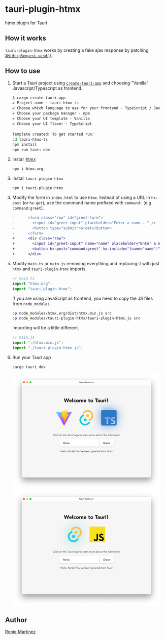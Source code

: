 # tauri-plugin-htmx

htmx plugin for Tauri

## How it works

`tauri-plugin-htmx` works by creating a fake ajax response by patching [`XMLHttpRequest.send()`](https://developer.mozilla.org/en-US/docs/Web/API/XMLHttpRequest/send).

## How to use

1. Start a Tauri project using [`create-tauri-app`](https://tauri.app/v1/guides/getting-started/setup/) and choosing "Vanilla" Javascript/Typescript as frontend.
    ```bash
   $ cargo create-tauri-app                                                  
    ✔ Project name · tauri-htmx-ts
    ✔ Choose which language to use for your frontend · TypeScript / JavaScript - (pnpm, yarn, npm, bun)
    ✔ Choose your package manager · npm
    ✔ Choose your UI template · Vanilla
    ✔ Choose your UI flavor · TypeScript
   
   Template created! To get started run:
    cd tauri-htmx-ts
    npm install
    npm run tauri dev
    ```
2. Install [htmx](https://github.com/bigskysoftware/htmx)
    ```bash
    npm i htmx.org
    ```
3. Install `tauri-plugin-htmx`
    ```bash
   npm i tauri-plugin-htmx
    ```
4. Modify the form in `index.html` to use `htmx`. Instead of using a URL in `hx-post` (or `hx-get`), use the command name prefixed with `command:` (e.g. `command:greet`).
   ```diff
   -      <form class="row" id="greet-form">
   -        <input id="greet-input" placeholder="Enter a name..." />
   -        <button type="submit">Greet</button>
   -      </form>
   +      <div class="row">
   +        <input id="greet-input" name="name" placeholder="Enter a name..." />
   +        <button hx-post="command:greet" hx-include="[name='name']" hx-trigger="click" hx-target="#greet-msg" hx-swap="innerHTML">Greet</button>
   +      </div>
   ```
5. Modify `main.ts` or `main.js` removing everything and replacing it with just `htmx` and `tauri-plugin-htmx` imports.
   ```typescript
   // main.ts
   import "htmx.org";
   import "tauri-plugin-htmx";
   ```

   If you are using JavaScript as frontend, you need to copy the JS files from `node_modules`.
   ```bash
   cp node_modules/htmx.org/dist/htmx.min.js src
   cp node_modules/tauri-plugin-htmx/tauri-plugin-htmx.js src
   ```
   
   Importing will be a little different.
   ```javascript
   // main.js
   import "./htmx.min.js";
   import "./tauri-plugin-htmx.js";
   ```
   
6. Run your Tauri app
   ```bash
   cargo tauri dev
   ```
   
   ![Vanilla TypeScript](screenshots/typescript.png)
   ![Vanilla JavaScript](screenshots/javascript.png)

## Author

[Ronie Martinez](mailto:ronmarti18@gmail.com)
